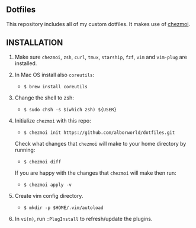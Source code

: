 Dotfiles
--------
This repository includes all of my custom dotfiles. It makes use of [chezmoi](https://www.chezmoi.io/).

INSTALLATION
------------
1. Make sure `chezmoi`, `zsh`, `curl`, `tmux`, `starship`, `fzf`, `vim` and `vim-plug` are installed. 

2. In Mac OS install also `coreutils`:
   * `$ brew install coreutils`

3. Change the shell to zsh:
   * `$ sudo chsh -s $(which zsh) ${USER}`

4. Initialize `chezmoi` with this repo:
   * `$ chezmoi init https://github.com/alborworld/dotfiles.git`

   Check what changes that `chezmoi` will make to your home directory by running:
   * `$ chezmoi diff`

   If you are happy with the changes that `chezmoi` will make then run:
   * `$ chezmoi apply -v`

5. Create vim config directory.
   * `$ mkdir -p $HOME/.vim/autoload`

6. In `vi(m)`, run `:PlugInstall` to refresh/update the plugins.
